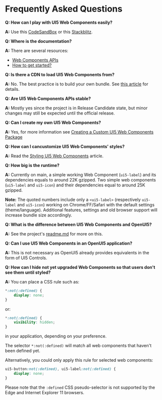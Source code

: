 # Frequently Asked Questions

**Q: How can I play with UI5 Web Components easily?**

**A:** Use this [CodeSandBox](https://codesandbox.io/s/71r1x5o51q?fontsize=14&module=%2Findex.html) or this [Stackblitz](https://stackblitz.com/edit/js-vsrpnb?file=index.js,index.html).


**Q: Where is the documentation?**

**A:** There are several resources:
- [Web Components APIs](https://sap.github.io/ui5-webcomponents/playground/)
- [How to get started?](https://blogs.sap.com/2019/04/01/the-fastest-way-to-get-started-with-ui5-web-components/)

**Q: Is there a CDN to load UI5 Web Components from?**

**A:** No. The best practice is to build your own bundle. See [this article](https://blogs.sap.com/2021/05/28/getting-started-with-ui5-web-components-in-2021/) for details.


**Q: Are UI5 Web Components APIs stable?**

**A:** Mostly yes since the project is in Release Candidate state, but minor changes may still be expected until the official release.


**Q: Can I create my own UI5 Web Components?**

**A:** Yes, for more information see [Creating a Custom UI5 Web Components Package](./5-development/01-custom-UI5-Web-Components-Packages.md)


**Q: How can I cancustomize UI5 Web Components' styles?**

**A:** Read the [Styling UI5 Web Components](./3-customizing/01-styles.md) article.


**Q: How big is the runtime?**

**A:** Currently on main, a simple working Web Component (```ui5-label```) and its dependencies equals to around 22K gzipped. 
Two simple web components (```ui5-label``` and ```ui5-icon```) and their dependencies equal to around 25K gzipped.

**Note:** The quoted numbers include only a ```<ui5-label>``` (respectively ```ui5-label``` and ```ui5-icon```) working on Chrome/FF/Safari with the default settings (theme/language).
Additional features, settings and old browser support will increase bundle size accordingly.


**Q: What is the difference between UI5 Web Components and OpenUI5?**

**A:** See the project's [readme.md](https://github.com/SAP/ui5-webcomponents) for more on this.


**Q: Can I use UI5 Web Components in an OpenUI5 application?**

**A:** This is not necessary as OpenUI5 already provides equivalents in the form of UI5 Controls. 


**Q: How can I hide not yet upgraded Web Components so that users don't see them until styled?**

**A:** You can place a CSS rule such as:

```CSS
*:not(:defined) {
	display: none;
}
``` 

or: 

```CSS
*:not(:defined) {
	visibility: hidden;
}
``` 

in your application, depending on your preference.

The selector `*:not(:defined)` will match all web components that haven't been defined yet. 

Alternatively, you could only apply this rule for selected web components:

```CSS
ui5-button:not(:defined), ui5-label:not(:defined) {
	display: none;
}
``` 

Please note that the `:defined` CSS pseudo-selector is not supported by the Edge and Internet Explorer 11 browsers.
